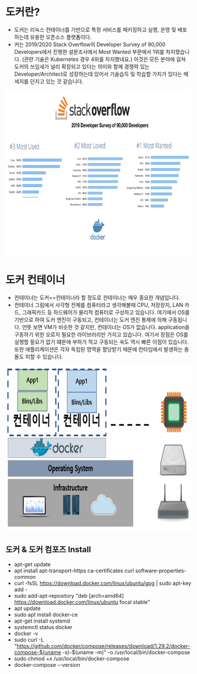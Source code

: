 # 도커란?
- 도커는 리눅스 컨테이너를 기반으로 특정 서비스를 패키징하고 실행, 운영 및 배포하는데 유용한 오픈소스 플랫폼이다.
- 커는 2019/2020 Stack Overflow의 Developer Survey of 90,000 Developers에서 진행한 설문조사에서 Most Wanted 부문에서 1위를 차지했습니다.
   (관련 기술은 Kubernetes 경우 4위를 차지했네요.) 이것은 모든 분야에 걸쳐 도커의 쓰임새가 널리 확장되고 있다는 의미와 함께 경쟁력 있는 Developer/Architect로
   성장하는데 있어서 기술습득 및 학습할 가치가 있다는 메세지를 던지고 있는 것 같습니다.

<img src="https://github.com/Virusuki/Docker/blob/main/files/stackoverflow_%EB%8F%84%EC%BB%A4%EC%A1%B0%EC%82%AC.jpg" width="650px" height="450px" title="px(픽셀) 크기 설정" alt="RubberDuck"></img><br/>



# 도커 컨테이너
- 컨테이너는 도커==컨테이너라 할 정도로 컨테이너는 매우 중요한 개념입니다.
- 컨테이너 그림에서 사각형 전체를 컴퓨터라고 생각해볼때 CPU, 저장장치, LAN 카드, 그래픽카드 등 하드웨어가 물리적 컴퓨터로 구성하고 있습니다. 여기에서 OS를
  기반으로 하여 도커 엔진이 구동되고, 컨테이너는 도커 엔진 통제에 의해 구동됩니다.
  언뜻 보면 VM가 비슷한 것 같지만, 컨테이너는 OS가 없습니다. application을 구동하기 위한 오로지 필요한 라이브러리만 가지고 있습니다. 여기서 장점은 OS를
  실행할 필요가 없기 떄문에 부하가 적고 구동되는 속도 역시 빠른 이점이 있습니다. 또한 애플리케이션은 각자 독립된 영역을 할당받기 때문에 런타임에서 발생하는 
  충돌도 피할 수 있습니다.
   
<img src="https://github.com/Virusuki/Docker/blob/main/files/%EB%8F%84%EC%BB%A4%EC%BB%A8%ED%85%8C%EC%9D%B4%EB%84%88%EA%B7%B8%EB%A6%BC.PNG" width="650px" height="450px" title="px(픽셀) 크기 설정" alt="RubberDuck"></img><br/>


## 도커 & 도커 컴포즈 Install

- apt-get update
- apt install apt-transport-https ca-certificates curl software-properties-common
- curl -fsSL https://download.docker.com/linux/ubuntu/gpg | sudo apt-key add -
- sudo add-apt-repository "deb [arch=amd64] https://download.docker.com/linux/ubuntu focal stable"
- apt update
- sudo apt install docker-ce
- apt-get install systemd
- systemctl status docker
- docker -v
- sudo curl -L "https://github.com/docker/compose/releases/download/1.29.2/docker-compose-$(uname -s)-$(uname -m)" -o /usr/local/bin/docker-compose
- sudo chmod +x /usr/local/bin/docker-compose
- docker-compose --version
